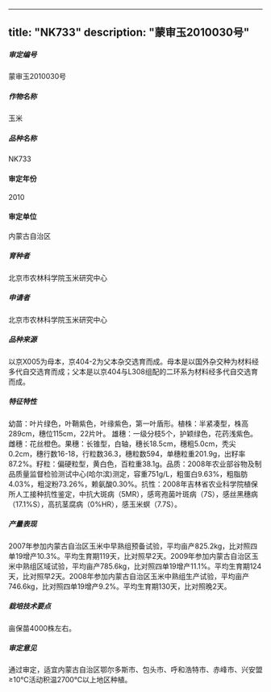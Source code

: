 
---
title: "NK733"
description: "蒙审玉2010030号"
---
##### 审定编号 
蒙审玉2010030号

##### 作物名称
玉米

##### 品种名称
NK733

#### 审定年份
2010	

#### 审定单位
内蒙古自治区

##### 育种者
北京市农林科学院玉米研究中心

##### 申请者
北京市农林科学院玉米研究中心

##### 品种来源
以京X005为母本，京404-2为父本杂交选育而成。母本是以国外杂交种为材料经多代自交选育而成；父本是以京404与L308组配的二环系为材料经多代自交选育而成。

##### 特征特性
幼苗：叶片绿色，叶鞘紫色，叶缘紫色，第一叶盾形。植株：半紧凑型，株高289cm，穗位115cm，22片叶。 雄穗：一级分枝5个，护颖绿色，花药浅紫色。雌穗：花丝橙色。果穗：长锥型，白轴，穗长18.5cm，穗粗5.0cm，秃尖0.2cm，穗行数16-18，行粒数36.3，穗粒数594，单穗粒重201.9g，出籽率87.2%。籽粒：偏硬粒型，黄白色，百粒重38.1g。品质：2008年农业部谷物及制品质量监督检验测试中心(哈尔滨)测定，容重751g/L，粗蛋白9.63%，粗脂肪4.03%，粗淀粉73.26%，赖氨酸0.30%。抗性：2008年吉林省农业科学院植保所人工接种抗性鉴定，中抗大斑病（5MR），感弯孢菌叶斑病（7S），感丝黑穗病（17.1%S），高抗茎腐病（0%HR），感玉米螟（7.7S）。

##### 产量表现
2007年参加内蒙古自治区玉米中早熟组预备试验，平均亩产825.2kg，比对照四单19增产10.3%。平均生育期119天，比对照早2天。2009年参加内蒙古自治区玉米中熟组区域试验，平均亩产785.6kg，比对照四单19增产11.1%。平均生育期124天，比对照早2天。2008年参加内蒙古自治区玉米中熟组生产试验，平均亩产746.6kg，比对照四单19增产9.2%。平均生育期130天，比对照晚2天。

##### 栽培技术要点
亩保苗4000株左右。

##### 审定意见
通过审定，适宜内蒙古自治区鄂尔多斯市、包头市、呼和浩特市、赤峰市、兴安盟≥10℃活动积温2700℃以上地区种植。


